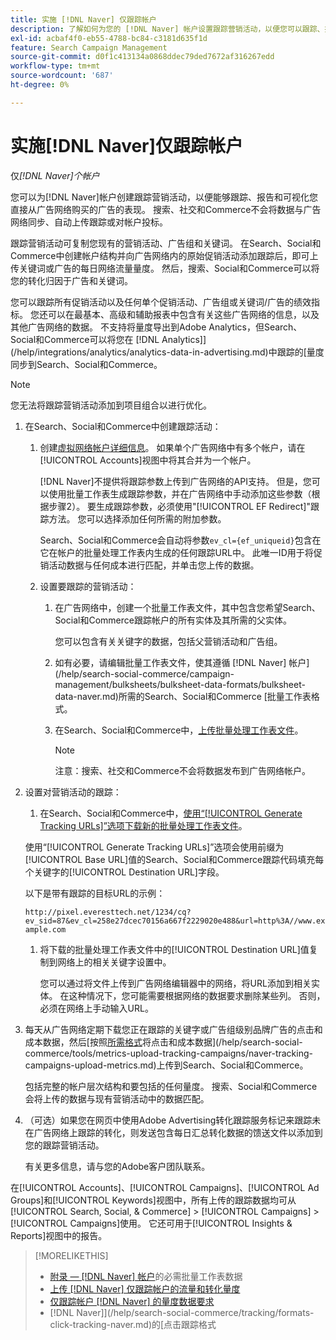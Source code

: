 ```yaml
---
title: 实施 [!DNL Naver] 仅跟踪帐户
description: 了解如何为您的 [!DNL Naver] 帐户设置跟踪营销活动，以便您可以跟踪、报告和可视化直接从广告网络购买的广告的表现。
exl-id: acbaf4f0-eb55-4788-bc84-c3181d635f1d
feature: Search Campaign Management
source-git-commit: d0f1c413134a0868ddec79ded7672af316267edd
workflow-type: tm+mt
source-wordcount: '687'
ht-degree: 0%

---
```


# 实施[!DNL Naver]仅跟踪帐户

仅&#x200B;*[!DNL Naver]个帐户*

您可以为[!DNL Naver]帐户创建跟踪营销活动，以便能够跟踪、报告和可视化您直接从广告网络购买的广告的表现。 搜索、社交和Commerce不会将数据与广告网络同步、自动上传跟踪或对帐户投标。

跟踪营销活动可复制您现有的营销活动、广告组和关键词。 在Search、Social和Commerce中创建帐户结构并向广告网络内的原始促销活动添加跟踪后，即可上传关键词或广告的每日网络流量量度。 然后，搜索、Social和Commerce可以将您的转化归因于广告和关键词。

您可以跟踪所有促销活动以及任何单个促销活动、广告组或关键词/广告的绩效指标。 您还可以在最基本、高级和辅助报表中包含有关这些广告网络的信息，以及其他广告网络的数据。 不支持将量度导出到Adobe Analytics，但Search、Social和Commerce可以将您在 [!DNL Analytics]](/help/integrations/analytics/analytics-data-in-advertising.md)中跟踪的[量度同步到Search、Social和Commerce。

>[!NOTE]
>
>您无法将跟踪营销活动添加到项目组合以进行优化。

1. 在Search、Social和Commerce中创建跟踪活动：

   1. 创建[虚拟网络帐户详细信息](/help/search-social-commerce/campaign-management/accounts/ad-network-account-manage.md)。 如果单个广告网络中有多个帐户，请在[!UICONTROL Accounts]视图中将其合并为一个帐户。

      [!DNL Naver]不提供将跟踪参数上传到广告网络的API支持。 但是，您可以使用批量工作表生成跟踪参数，并在广告网络中手动添加这些参数（根据步骤2）。 要生成跟踪参数，必须使用&quot;[!UICONTROL EF Redirect]&quot;跟踪方法。 您可以选择添加任何所需的附加参数。

      Search、Social和Commerce会自动将参数`ev_cl={ef_uniqueid}`包含在它在帐户的批量处理工作表内生成的任何跟踪URL中。 此唯一ID用于将促销活动数据与任何成本进行匹配，并单击您上传的数据。

   1. 设置要跟踪的营销活动：

      1. 在广告网络中，创建一个批量工作表文件，其中包含您希望Search、Social和Commerce跟踪帐户的所有实体及其所需的父实体。

         您可以包含有关关键字的数据，包括父营销活动和广告组。

      1. 如有必要，请编辑批量工作表文件，使其遵循 [!DNL Naver] 帐户](/help/search-social-commerce/campaign-management/bulksheets/bulksheet-data-formats/bulksheet-data-naver.md)所需的Search、Social和Commerce [批量工作表格式。

      1. 在Search、Social和Commerce中，[上传批量处理工作表文件](/help/search-social-commerce/campaign-management/bulksheets/bulksheet-upload.md)。

         >[!NOTE]
         >
         >注意：搜索、社交和Commerce不会将数据发布到广告网络帐户。

1. 设置对营销活动的跟踪：

   1. 在Search、Social和Commerce中，[使用“[!UICONTROL Generate Tracking URLs]”选项下载新的批量处理工作表文件](/help/search-social-commerce/campaign-management/bulksheets/bulksheet-download.md)。

   使用“[!UICONTROL Generate Tracking URLs]”选项会使用前缀为[!UICONTROL Base URL]值的Search、Social和Commerce跟踪代码填充每个关键字的[!UICONTROL Destination URL]字段。

   以下是带有跟踪的目标URL的示例：

   ```http://pixel.everesttech.net/1234/cq?ev_sid=87&ev_cl=258e27dcec70156a667f2229020e488&url=http%3A//www.example.com```

   1. 将下载的批量处理工作表文件中的[!UICONTROL Destination URL]值复制到网络上的相关关键字设置中。

      您可以通过将文件上传到广告网络编辑器中的网络，将URL添加到相关实体。 在这种情况下，您可能需要根据网络的数据要求删除某些列。 否则，必须在网络上手动输入URL。

1. 每天从广告网络定期下载您正在跟踪的关键字或广告组级别品牌广告的点击和成本数据，然后[按照[所需格式](/help/search-social-commerce/tools/metrics-upload-tracking-campaigns/naver-tracking-campaigns-data-requirements.md)将点击和成本数据](/help/search-social-commerce/tools/metrics-upload-tracking-campaigns/naver-tracking-campaigns-upload-metrics.md)上传到Search、Social和Commerce。

   包括完整的帐户层次结构和要包括的任何量度。 搜索、Social和Commerce会将上传的数据与现有营销活动中的数据匹配。

1. （可选）如果您在网页中使用Adobe Advertising转化跟踪服务标记来跟踪未在广告网络上跟踪的转化，则发送包含每日汇总转化数据的馈送文件以添加到您的跟踪营销活动。

   有关更多信息，请与您的Adobe客户团队联系。

在[!UICONTROL Accounts]、[!UICONTROL Campaigns]、[!UICONTROL Ad Groups]和[!UICONTROL Keywords]视图中，所有上传的跟踪数据均可从[!UICONTROL Search, Social, & Commerce] > [!UICONTROL Campaigns] > [!UICONTROL Campaigns]使用。 它还可用于[!UICONTROL Insights & Reports]视图中的报告。

>[!MORELIKETHIS]
>
>* [附录 —  [!DNL Naver] 帐户](/help/search-social-commerce/campaign-management/bulksheets/bulksheet-data-formats/bulksheet-data-naver.md)的必需批量工作表数据
>* [上传 [!DNL Naver] 仅跟踪帐户的流量和转化量度](/help/search-social-commerce/tools/metrics-upload-tracking-campaigns/naver-tracking-campaigns-upload-metrics.md)
>* [仅跟踪帐户 [!DNL Naver] 的量度数据要求](/help/search-social-commerce/tools/metrics-upload-tracking-campaigns/naver-tracking-campaigns-data-requirements.md)
>*  [!DNL Naver]](/help/search-social-commerce/tracking/formats-click-tracking-naver.md)的[点击跟踪格式
